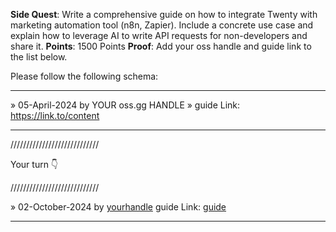 **Side Quest**: Write a comprehensive guide on how to integrate Twenty with marketing automation tool (n8n, Zapier). Include a concrete use case and explain how to leverage AI to write API requests for non-developers and share it.
**Points**: 1500 Points
**Proof**: Add your oss handle and guide link to the list below.

Please follow the following schema:

---

» 05-April-2024 by YOUR oss.gg HANDLE » guide Link: https://link.to/content

---

////////////////////////////

Your turn 👇

////////////////////////////

» 02-October-2024 by [yourhandle](https://oss.gg/yourhandle) guide Link: [guide](https://twenty.com/)

---